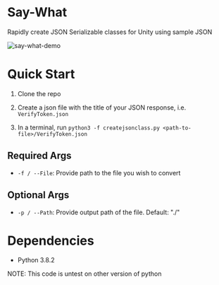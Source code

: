 # Say-What

Rapidly create JSON Serializable classes for Unity using sample JSON

![say-what-demo](https://user-images.githubusercontent.com/22528729/88982483-00460800-d28e-11ea-9ad6-e218c1ada6e5.gif)

# Quick Start

1. Clone the repo

2. Create a json file with the title of your JSON response, i.e. `VerifyToken.json`

3. In a terminal, run `python3 -f createjsonclass.py <path-to-file>/VerifyToken.json`

## Required Args

- `-f / --File`: Provide path to the file you wish to convert

## Optional Args

- `-p / --Path`: Provide output path of the file. Default: "./"

# Dependencies

- Python 3.8.2

NOTE: This code is untest on other version of python
